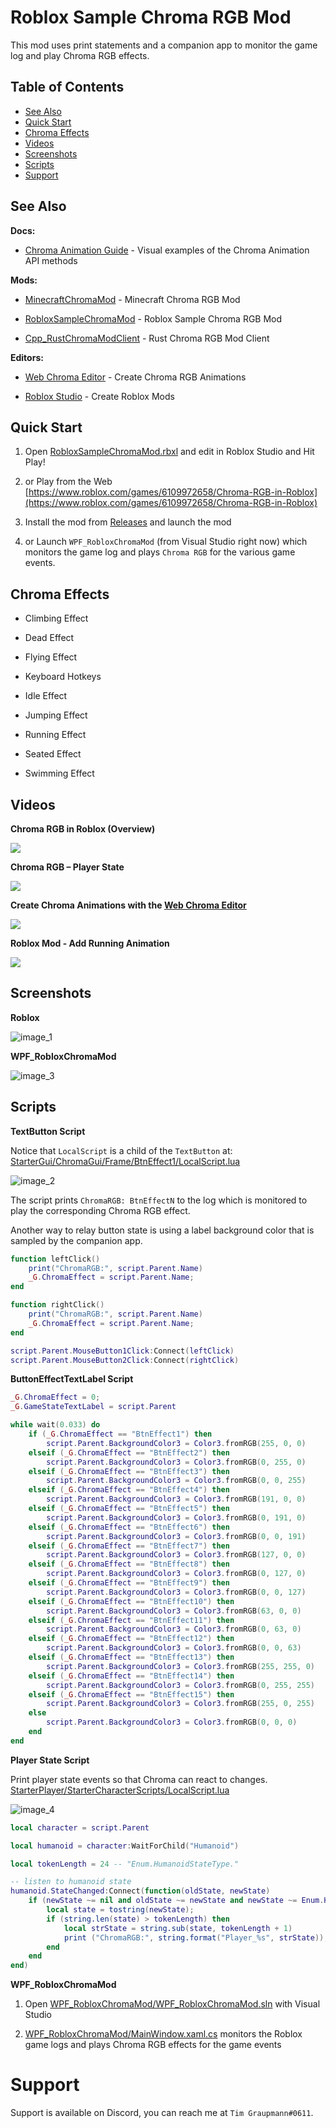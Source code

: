 # Roblox Sample Chroma RGB Mod

This mod uses print statements and a companion app to monitor the game log and play Chroma RGB effects.


## Table of Contents

* [See Also](#see-also)
* [Quick Start](#quick-start)
* [Chroma Effects](#chroma-effects)
* [Videos](#videos)
* [Screenshots](#screenshots)
* [Scripts](#scripts)
* [Support](#support)


## See Also

**Docs:**

- [Chroma Animation Guide](http://chroma.razer.com/ChromaGuide/) - Visual examples of the Chroma Animation API methods

**Mods:**

- [MinecraftChromaMod](https://github.com/tgraupmann/MinecraftChromaMod) - Minecraft Chroma RGB Mod

- [RobloxSampleChromaMod](https://github.com/tgraupmann/RobloxSampleChromaMod) - Roblox Sample Chroma RGB Mod

- [Cpp_RustChromaModClient](https://github.com/tgraupmann/Cpp_RustChromaModClient) - Rust Chroma RGB Mod Client


**Editors:**

- [Web Chroma Editor](https://chroma.razer.com/ChromaEditor/) - Create Chroma RGB Animations

- [Roblox Studio](https://www.roblox.com/create) - Create Roblox Mods

## Quick Start ##

1. Open [RobloxSampleChromaMod.rbxl](RobloxSampleChromaMod.rbxl) and edit in Roblox Studio and Hit Play!

2. or Play from the Web [https://www.roblox.com/games/6109972658/Chroma-RGB-in-Roblox](https://www.roblox.com/games/6109972658/Chroma-RGB-in-Roblox)

3. Install the mod from [Releases](https://github.com/tgraupmann/RobloxSampleChromaMod/releases/tag/1.0) and launch the mod

4. or Launch `WPF_RobloxChromaMod` (from Visual Studio right now) which monitors the game log and plays `Chroma RGB` for the various game events.


## Chroma Effects ##

* Climbing Effect

* Dead Effect

* Flying Effect

* Keyboard Hotkeys

* Idle Effect

* Jumping Effect

* Running Effect

* Seated Effect

* Swimming Effect


## Videos ##


**Chroma RGB in Roblox (Overview)**

<a target="_blank" href="https://youtu.be/AI5I4I07aW8"><img src="https://img.youtube.com/vi/AI5I4I07aW8/0.jpg"></a>


**Chroma RGB – Player State**

<a target="_blank" href="https://youtu.be/JkeKgwhZWbQ"><img src="https://img.youtube.com/vi/JkeKgwhZWbQ/0.jpg"></a>


**Create Chroma Animations with the [Web Chroma Editor](https://chroma.razer.com/ChromaEditor/)**

<a target="_blank" href="https://youtu.be/ZVX3DNW2gIM"><img src="https://img.youtube.com/vi/ZVX3DNW2gIM/0.jpg"></a>


**Roblox Mod - Add Running Animation**

<a target="_blank" href="https://youtu.be/KymVo2Tzx1g"><img src="https://img.youtube.com/vi/KymVo2Tzx1g/0.jpg"></a>


## Screenshots ##

**Roblox**

![image_1](images/image_1.png)

**WPF_RobloxChromaMod**

![image_3](images/image_3.png)


## Scripts ##


**TextButton Script**

Notice that `LocalScript` is a child of the `TextButton` at: [StarterGui/ChromaGui/Frame/BtnEffect1/LocalScript.lua](StarterGui/ChromaGui/Frame/BtnEffect1/LocalScript.lua)

![image_2](images/image_2.png)

The script prints `ChromaRGB: BtnEffectN` to the log which is monitored to play the corresponding Chroma RGB effect.

Another way to relay button state is using a label background color that is sampled by the companion app.

```lua
function leftClick()
	print("ChromaRGB:", script.Parent.Name)
	_G.ChromaEffect = script.Parent.Name;
end

function rightClick()
	print("ChromaRGB:", script.Parent.Name)
	_G.ChromaEffect = script.Parent.Name;
end

script.Parent.MouseButton1Click:Connect(leftClick)
script.Parent.MouseButton2Click:Connect(rightClick)
```

**ButtonEffectTextLabel Script**

```lua
_G.ChromaEffect = 0;
_G.GameStateTextLabel = script.Parent

while wait(0.033) do
	if (_G.ChromaEffect == "BtnEffect1") then
		script.Parent.BackgroundColor3 = Color3.fromRGB(255, 0, 0)
	elseif (_G.ChromaEffect == "BtnEffect2") then
		script.Parent.BackgroundColor3 = Color3.fromRGB(0, 255, 0)
	elseif (_G.ChromaEffect == "BtnEffect3") then
		script.Parent.BackgroundColor3 = Color3.fromRGB(0, 0, 255)
	elseif (_G.ChromaEffect == "BtnEffect4") then
		script.Parent.BackgroundColor3 = Color3.fromRGB(191, 0, 0)
	elseif (_G.ChromaEffect == "BtnEffect5") then
		script.Parent.BackgroundColor3 = Color3.fromRGB(0, 191, 0)
	elseif (_G.ChromaEffect == "BtnEffect6") then
		script.Parent.BackgroundColor3 = Color3.fromRGB(0, 0, 191)
	elseif (_G.ChromaEffect == "BtnEffect7") then
		script.Parent.BackgroundColor3 = Color3.fromRGB(127, 0, 0)
	elseif (_G.ChromaEffect == "BtnEffect8") then
		script.Parent.BackgroundColor3 = Color3.fromRGB(0, 127, 0)
	elseif (_G.ChromaEffect == "BtnEffect9") then
		script.Parent.BackgroundColor3 = Color3.fromRGB(0, 0, 127)
	elseif (_G.ChromaEffect == "BtnEffect10") then
		script.Parent.BackgroundColor3 = Color3.fromRGB(63, 0, 0)
	elseif (_G.ChromaEffect == "BtnEffect11") then
		script.Parent.BackgroundColor3 = Color3.fromRGB(0, 63, 0)
	elseif (_G.ChromaEffect == "BtnEffect12") then
		script.Parent.BackgroundColor3 = Color3.fromRGB(0, 0, 63)
	elseif (_G.ChromaEffect == "BtnEffect13") then
		script.Parent.BackgroundColor3 = Color3.fromRGB(255, 255, 0)
	elseif (_G.ChromaEffect == "BtnEffect14") then
		script.Parent.BackgroundColor3 = Color3.fromRGB(0, 255, 255)
	elseif (_G.ChromaEffect == "BtnEffect15") then
		script.Parent.BackgroundColor3 = Color3.fromRGB(255, 0, 255)
	else
		script.Parent.BackgroundColor3 = Color3.fromRGB(0, 0, 0)
	end
end
```


**Player State Script**

Print player state events so that Chroma can react to changes. [StarterPlayer/StarterCharacterScripts/LocalScript.lua](StarterPlayer/StarterCharacterScripts/LocalScript.lua)

![image_4](images/image_4.png)

```lua
local character = script.Parent

local humanoid = character:WaitForChild("Humanoid")

local tokenLength = 24 -- "Enum.HumanoidStateType."

-- listen to humanoid state
humanoid.StateChanged:Connect(function(oldState, newState)
	if (newState ~= nil and oldState ~= newState and newState ~= Enum.HumanoidStateType.None) then
		local state = tostring(newState);
		if (string.len(state) > tokenLength) then
			local strState = string.sub(state, tokenLength + 1)
			print ("ChromaRGB:", string.format("Player_%s", strState));
		end
	end
end)
```


**WPF_RobloxChromaMod**

1. Open [WPF_RobloxChromaMod/WPF_RobloxChromaMod.sln](WPF_RobloxChromaMod/WPF_RobloxChromaMod.sln) with Visual Studio

2. [WPF_RobloxChromaMod/MainWindow.xaml.cs](WPF_RobloxChromaMod/MainWindow.xaml.cs) monitors the Roblox game logs and plays Chroma RGB effects for the game events


# Support

Support is available on Discord, you can reach me at `Tim Graupmann#0611`.
